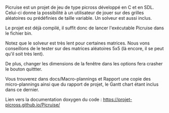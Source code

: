 Picruise est un projet de jeu de type picross développé en C et en SDL. Celui-ci donne la possibilité à un utilisateur de jouer sur des grilles aléatoires ou prédéfinies de taille variable. Un solveur est aussi inclus.

Le projet est déjà compilé, il suffit donc de lancer l'exécutable Picruise dans le fichier bin.

Notez que le solveur est très lent pour certaines matrices. Nous vons conseillons de le tester sur des matrices aléatoires 5x5 (là encore, il se peut qu'il soit très lent).

De plus, changer les dimensions de la fenêtre dans les options fera crasher le bouton quittter.


Vous trouverez dans docs/Macro-plannings et Rapport une copie des micro-plannings ainsi que du rapport de projet, le Gantt chart étant inclus dans ce dernier.

Lien vers la documentation doxygen du code : https://projet-picross.github.io/Picruise/
